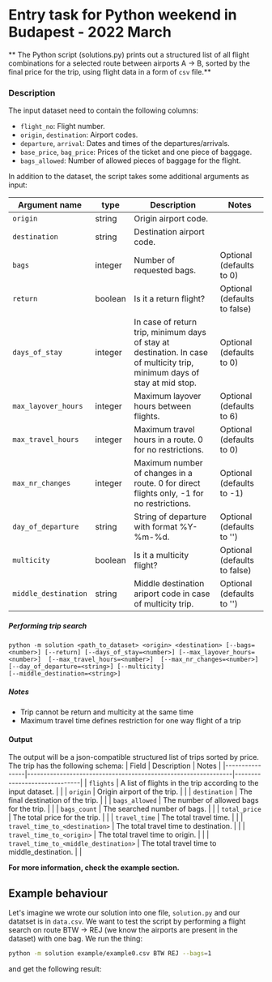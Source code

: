 # Entry task for Python weekend in Budapest - 2022 March

** The Python script (solutions.py) prints out a structured list of all flight combinations for a selected route between airports A -> B, sorted by the final price for the trip, using flight data in a form of `csv` file.**

### Description
The input dataset need to contain the following columns:
- `flight_no`: Flight number.
- `origin`, `destination`: Airport codes.
- `departure`, `arrival`: Dates and times of the departures/arrivals.
- `base_price`, `bag_price`: Prices of the ticket and one piece of baggage.
- `bags_allowed`: Number of allowed pieces of baggage for the flight.

In addition to the dataset, the script takes some additional arguments as input:

| Argument name | type    | Description              | Notes                        |
|---------------|---------|--------------------------|------------------------------|
| `origin`      | string  | Origin airport code.      |                              |
| `destination` | string  | Destination airport code. |                              |
| `bags`        | integer | Number of requested bags. | Optional (defaults to 0)     |
| `return`      | boolean | Is it a return flight?   | Optional (defaults to false) |
| `days_of_stay`        | integer | In case of return trip, minimum days of stay at destination. In case of multicity trip, minimum days of stay at mid stop.| Optional (defaults to 0)     |
| `max_layover_hours`        | integer | Maximum layover hours between flights. | Optional (defaults to 6)     |
| `max_travel_hours`        | integer | Maximum travel hours in a route. 0 for no restrictions. | Optional (defaults to 0)     |
| `max_nr_changes`        | integer | Maximum number of changes in a route.  0 for direct flights only, -1 for no restrictions. | Optional (defaults to -1)     |
| `day_of_departure`        | string | String of departure with format %Y-%m-%d.  | Optional (defaults to '')     |
| `multicity`      | boolean | Is it a multicity flight?   | Optional (defaults to false) |
| `middle_destination`        | string | Middle destination ariport code in case of multicity trip.| Optional (defaults to '')     |


##### Performing trip search

```
python -m solution <path_to_dataset> <origin> <destination> [--bags=<number>] [--return] [--days_of_stay=<number>] [--max_layover_hours=<number>]  [--max_travel_hours=<number>]  [--max_nr_changes=<number>] [--day_of_departure=<string>] [--multicity]
[--middle_destination=<string>]
```

##### Notes

- Trip cannot be return and multicity at the same time
- Maximum travel time defines restriction for one way flight of a trip

#### Output
The output will be a json-compatible structured list of trips sorted by price. The trip has the following schema:
| Field          | Description                                                   | Notes                        |
|----------------|---------------------------------------------------------------|------------------------------|
| `flights`      | A list of flights in the trip according to the input dataset. |                              |
| `origin`       | Origin airport of the trip.                                   |                              |
| `destination`  | The final destination of the trip.                            |                              |
| `bags_allowed` | The number of allowed bags for the trip.                      |                              |
| `bags_count`   | The searched number of bags.                                  |                              |
| `total_price`  | The total price for the trip.                                 |                              |
| `travel_time`  | The total travel time.                                        |                              |
| `travel_time_to_<destination>`  | The total travel time to destination.                                        |                              |
| `travel_time_to_<origin>`  | The total travel time to origin.                                       |                              |
| `travel_time_to_<middle_destination>`  | The total travel time to middle_destination.                                        |                              |


**For more information, check the example section.**


## Example behaviour

Let's imagine we wrote our solution into one file, `solution.py` and our datatset is in `data.csv`.
We want to test the script by performing a flight search on route BTW -> REJ (we know the airports are present in the dataset) with one bag. We run the thing:

```bash
python -m solution example/example0.csv BTW REJ --bags=1
```
and get the following result:

```json

```
